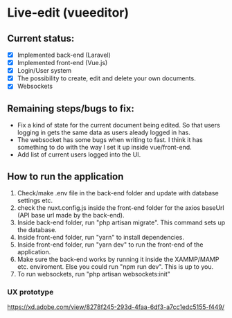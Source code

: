 # Live-edit (vueeditor)

## Current status:
- [x] Implemented back-end (Laravel)
- [x] Implemented front-end (Vue.js)
- [x] Login/User system
- [x] The possibility to create, edit and delete your own documents.
- [x] Websockets

## Remaining steps/bugs to fix:
- Fix a kind of state for the current document being edited. So that users logging in gets the same data as users aleady logged in has.
- The websocket has some bugs when writing to fast. I think it has something to do with the way I set it up inside vue/front-end.
- Add list of current users logged into the UI.

## How to run the application
1. Check/make .env file in the back-end folder and update with database settings etc.
2. check the nuxt.config.js inside the front-end folder for the axios baseUrl (API base url made by the back-end).
3. Inside back-end folder, run "php artisan migrate". This command sets up the database.
4. Inside front-end folder, run "yarn" to install dependencies.
5. Inside front-end folder, run "yarn dev" to run the front-end of the application.
6. Make sure the back-end works by running it inside the XAMMP/MAMP etc. enviroment. Else you could run "npm run dev". This is up to you.
7. To run websockets, run "php artisan websockets:init"

### UX prototype
https://xd.adobe.com/view/8278f245-293d-4faa-6df3-a7cc1edc5155-f449/
